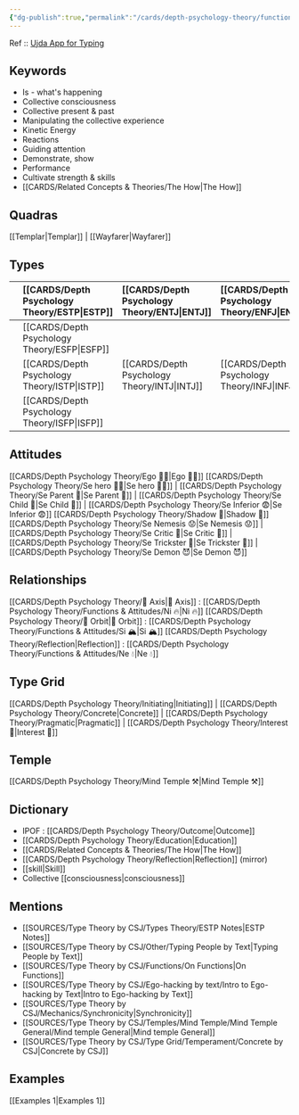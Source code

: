```yaml
---
{"dg-publish":true,"permalink":"/cards/depth-psychology-theory/functions-and-attitudes/se/","created":"2023-01-03T10:32:14.651+01:00","updated":"2023-04-08T09:56:25.683+02:00"}
---
```


Ref :: [Ujda App for Typing](https://www.udja.app/#/) 

## Keywords 
- Is - what's happening
- Collective consciousness
- Collective present & past
- Manipulating the collective experience 
- Kinetic Energy 
- Reactions
- Guiding attention
- Demonstrate, show
- Performance
- Cultivate strength & skills
- [[CARDS/Related Concepts & Theories/The How\|The How]]

## Quadras
[[Templar\|Templar]] | [[Wayfarer\|Wayfarer]] 

## Types 

|        |  [[CARDS/Depth Psychology Theory/ESTP\|ESTP]]  |  [[CARDS/Depth Psychology Theory/ENTJ\|ENTJ]]      | [[CARDS/Depth Psychology Theory/ENFJ\|ENFJ]]&nbsp; |
|:---------------|:-----------|:---------------|:---------------|
|        | [[CARDS/Depth Psychology Theory/ESFP\|ESFP]]   |            |            |
|        |  [[CARDS/Depth Psychology Theory/ISTP\|ISTP]]  |  [[CARDS/Depth Psychology Theory/INTJ\|INTJ]]      | [[CARDS/Depth Psychology Theory/INFJ\|INFJ]]       |
|        |  [[CARDS/Depth Psychology Theory/ISFP\|ISFP]]  |            |            |  

## Attitudes
[[CARDS/Depth Psychology Theory/Ego 🙋‍♂️\|Ego 🙋‍♂️]]
[[CARDS/Depth Psychology Theory/Se hero 🦸‍♂️\|Se hero 🦸‍♂️]] | [[CARDS/Depth Psychology Theory/Se Parent 🤨\|Se Parent 🤨]] | [[CARDS/Depth Psychology Theory/Se Child 🧒\|Se Child 🧒]] | [[CARDS/Depth Psychology Theory/Se Inferior 😨\|Se Inferior 😨]]
[[CARDS/Depth Psychology Theory/Shadow 👤\|Shadow 👤]] 
[[CARDS/Depth Psychology Theory/Se Nemesis 😟\|Se Nemesis 😟]] | [[CARDS/Depth Psychology Theory/Se Critic 🤔\|Se Critic 🤔]] | [[CARDS/Depth Psychology Theory/Se Trickster 🤡\|Se Trickster 🤡]] | [[CARDS/Depth Psychology Theory/Se Demon 😈\|Se Demon 😈]]

## Relationships 
[[CARDS/Depth Psychology Theory/🧲 Axis\|🧲 Axis]] : [[CARDS/Depth Psychology Theory/Functions & Attitudes/Ni 🔥\|Ni 🔥]]
[[CARDS/Depth Psychology Theory/🔄 Orbit\|🔄 Orbit]] : [[CARDS/Depth Psychology Theory/Functions & Attitudes/Si 🏔️\|Si 🏔️]]
[[CARDS/Depth Psychology Theory/Reflection\|Reflection]] : [[CARDS/Depth Psychology Theory/Functions & Attitudes/Ne 💧\|Ne 💧]] 

## Type Grid 
[[CARDS/Depth Psychology Theory/Initiating\|Initiating]] | [[CARDS/Depth Psychology Theory/Concrete\|Concrete]] | [[CARDS/Depth Psychology Theory/Pragmatic\|Pragmatic]] | [[CARDS/Depth Psychology Theory/Interest 🤝\|Interest 🤝]] 

## Temple 
 [[CARDS/Depth Psychology Theory/Mind Temple ⚒️\|Mind Temple ⚒️]] 

## Dictionary
- IPOF : [[CARDS/Depth Psychology Theory/Outcome\|Outcome]]
- [[CARDS/Depth Psychology Theory/Education\|Education]]
- [[CARDS/Related Concepts & Theories/The How\|The How]]
- [[CARDS/Depth Psychology Theory/Reflection\|Reflection]] (mirror)
- [[skill\|Skill]]
- Collective [[consciousness\|consciousness]]

## Mentions 
- [[SOURCES/Type Theory by CSJ/Types Theory/ESTP Notes\|ESTP Notes]]
- [[SOURCES/Type Theory by CSJ/Other/Typing People by Text\|Typing People by Text]]
- [[SOURCES/Type Theory by CSJ/Functions/On Functions\|On Functions]]
- [[SOURCES/Type Theory by CSJ/Ego-hacking by text/Intro to Ego-hacking by Text\|Intro to Ego-hacking by Text]]
- [[SOURCES/Type Theory by CSJ/Mechanics/Synchronicity\|Synchronicity]]
- [[SOURCES/Type Theory by CSJ/Temples/Mind Temple/Mind Temple General/Mind temple General\|Mind temple General]]
- [[SOURCES/Type Theory by CSJ/Type Grid/Temperament/Concrete by CSJ\|Concrete by CSJ]]

## Examples 
[[Examples 1\|Examples 1]] 
